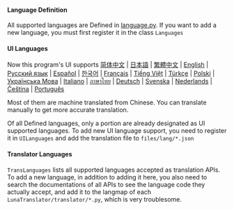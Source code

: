 #### Language Definition

All supported languages are Defined in [language.py](../py/LunaTranslator/language.py). If you want to add a new language, you must first register it in the class `Languages`

#### UI Languages

Now this program's UI supports [简体中文]() | [日本語](../py/files/lang/ja.json) | [繁體中文](../py/files/lang/cht.json) | [English](../py/files/lang/en.json) | [Русский язык](../py/files/lang/ru.json) | [Español](../py/files/lang/es.json) | [한국어](../py/files/lang/ko.json) | [Français](../py/files/lang/fr.json)  | [Tiếng Việt](../py/files/lang/vi.json) | [Türkçe](../py/files/lang/tr.json) | [Polski](../py/files/lang/pl.json) | [Українська Мова](../py/files/lang/uk.json) | [Italiano](../py/files/lang/it.json) | [ภาษาไทย](../py/files/lang/th.json) | [Deutsch](../py/files/lang/de.json) | [Svenska](../py/files/lang/sv.json) | [Nederlands](../py/files/lang/nl.json) | [Čeština](../py/files/lang/cs.json) | [Português](../py/files/lang/pt.json)

Most of them are machine translated from Chinese. You can translate manually to get more accurate translation.

Of all Defined languages, only a portion are already designated as UI supported languages. To add new UI language support, you need to register it in `UILanguages` and add the translation file to `files/lang/*.json`

#### Translator Languages

`TransLanguages` lists all supported languages accepted as translation APIs. To add a new language, in addition to adding it here, you also need to search the documentations of all APIs to see the language code they actually accept, and add it to the langmap of each `LunaTranslator/translator/*.py`, which is very troublesome.